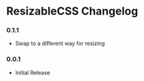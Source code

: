 # ResizableCSS Changelog

### 0.1.1

 - Swap to a different way for resizing

### 0.0.1

 - Initial Release